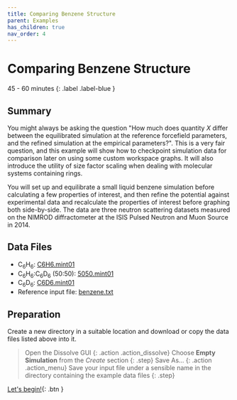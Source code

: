 ```yaml
---
title: Comparing Benzene Structure
parent: Examples
has_children: true
nav_order: 4
---
```

# Comparing Benzene Structure

45 - 60 minutes
{: .label .label-blue }

## Summary

You might always be asking the question "How much does quantity _X_ differ between the equilibrated simulation at the reference forcefield parameters, and the refined simulation at the empirical parameters?". This is a very fair question, and this example will show how to checkpoint simulation data for comparison later on using some custom workspace graphs. It will also introduce the utility of size factor scaling when dealing with molecular systems containing rings.

You will set up and equilibrate a small liquid benzene simulation before calculating a few properties of interest, and then refine the potential against experimental data and recalculate the properties of interest before graphing both side-by-side. The data are three neutron scattering datasets measured on the NIMROD diffractometer at the ISIS Pulsed Neutron and Muon Source in 2014.

## Data Files
- C<sub>6</sub>H<sub>6</sub>: [C6H6.mint01](https://github.com/trisyoungs/dissolve/tree/develop/examples/benzene/data/C6H6.mint01)
- C<sub>6</sub>H<sub>6</sub>:C<sub>6</sub>D<sub>6</sub> (50:50): [5050.mint01](https://github.com/trisyoungs/dissolve/tree/develop/examples/benzene/data/5050.mint01)
- C<sub>6</sub>D<sub>6</sub>: [C6D6.mint01](https://github.com/trisyoungs/dissolve/tree/develop/examples/benzene/data/C6D6.mint01)
- Reference input file: [benzene.txt](https://github.com/trisyoungs/dissolve/tree/develop/examples/benzene/benzene.txt)

## Preparation

Create a new directory in a suitable location and download or copy the data files listed above into it.

> Open the Dissolve GUI
{: .action .action_dissolve}
> Choose **Empty Simulation** from the _Create_ section
{: .step}
> Save As...
{: .action .action_menu}
> Save your input file under a sensible name in the directory containing the example data files
{: .step}

[Let's begin!](step1.md){: .btn }
